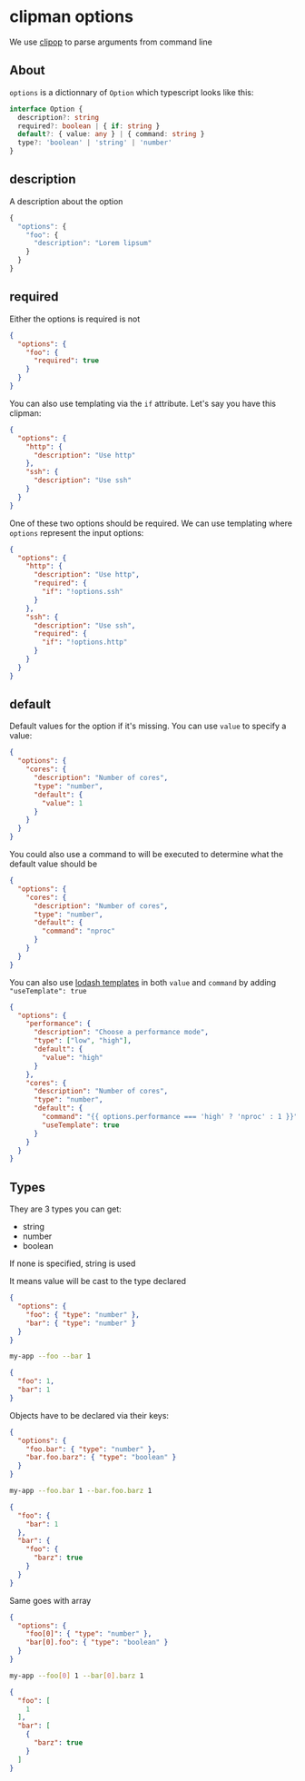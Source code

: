 clipman options
===

We use [clipop](https://www.npmjs.com/package/clipop) to parse arguments from command line

## About

`options` is a dictionnary of `Option` which typescript looks like this:

```ts
interface Option {
  description?: string
  required?: boolean | { if: string }
  default?: { value: any } | { command: string }
  type?: 'boolean' | 'string' | 'number'
}
```

## description

A description about the option

```ts
{
  "options": {
    "foo": {
      "description": "Lorem lipsum"
    }
  }
}
```

## required

Either the options is required is not

```json
{
  "options": {
    "foo": {
      "required": true
    }
  }
}
```

You can also use templating via the `if` attribute. Let's say you have this clipman:

```json
{
  "options": {
    "http": {
      "description": "Use http"
    },
    "ssh": {
      "description": "Use ssh"
    }
  }
}
```

One of these two options should be required. We can use templating where `options` represent the input options:

```json
{
  "options": {
    "http": {
      "description": "Use http",
      "required": {
        "if": "!options.ssh"
      }
    },
    "ssh": {
      "description": "Use ssh",
      "required": {
        "if": "!options.http"
      }
    }
  }
}
```

## default

Default values for the option if it's missing. You can use `value` to specify a value:

```json
{
  "options": {
    "cores": {
      "description": "Number of cores",
      "type": "number",
      "default": {
        "value": 1
      }
    }
  }
}
```

You could also use a command to will be executed to determine what the default value should be

```json
{
  "options": {
    "cores": {
      "description": "Number of cores",
      "type": "number",
      "default": {
        "command": "nproc"
      }
    }
  }
}
```

You can also use [lodash templates](https://lodash.com/docs/4.17.15#template) in both `value` and `command` by adding `"useTemplate": true`

```json
{
  "options": {
    "performance": {
      "description": "Choose a performance mode",
      "type": ["low", "high"],
      "default": {
        "value": "high"
      }
    },
    "cores": {
      "description": "Number of cores",
      "type": "number",
      "default": {
        "command": "{{ options.performance === 'high' ? 'nproc' : 1 }}",
        "useTemplate": true
      }
    }
  }
}
```

## Types

They are 3 types you can get:

- string
- number
- boolean

If none is specified, string is used

It means value will be cast to the type declared

```json
{
  "options": {
    "foo": { "type": "number" },
    "bar": { "type": "number" }
  }
}
```

```bash
my-app --foo --bar 1
```

```json
{
  "foo": 1,
  "bar": 1
}
```

Objects have to be declared via their keys:

```json
{
  "options": {
    "foo.bar": { "type": "number" },
    "bar.foo.barz": { "type": "boolean" }
  }
}
```

```bash
my-app --foo.bar 1 --bar.foo.barz 1
```

```json
{
  "foo": {
    "bar": 1
  },
  "bar": {
    "foo": {
      "barz": true
    }
  }
}
```

Same goes with array

```json
{
  "options": {
    "foo[0]": { "type": "number" },
    "bar[0].foo": { "type": "boolean" }
  }
}
```

```bash
my-app --foo[0] 1 --bar[0].barz 1
```

```json
{
  "foo": [
    1
  ],
  "bar": [
    {
      "barz": true
    }
  ]
}
```

